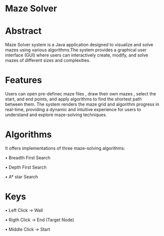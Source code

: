 # Maze Solver
# Abstract
Maze Solver system is a Java application designed to visualize and solve mazes
using various algorithms.The system provides a graphical user interface (GUI)
where users can interactively create, modify, and solve mazes of different
sizes and complexities.
# Features 
Users can open pre-definec maze files , draw their own mazes ,
select the start, and end points, and apply algorithms
to find the shortest path between them.
The system renders the maze grid and algorithm progress in
real-time, providing a dynamic and intuitive experience for
users to understand and explore maze-solving techniques.

# Algorithms
 It offers implementations of three maze-solving algorithms:
 
•	Breadth First Search

•	Depth First Search

•	A* star Search

# Keys
•	Left Click -> Wall

•	Rigth Click -> End (Target Node)

•	Middle Click -> Start

